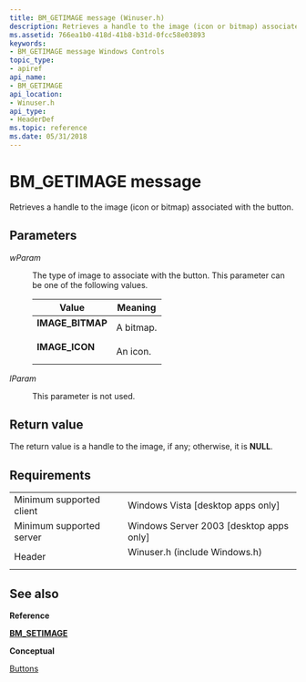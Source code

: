 ```yaml
---
title: BM_GETIMAGE message (Winuser.h)
description: Retrieves a handle to the image (icon or bitmap) associated with the button.
ms.assetid: 766ea1b0-418d-41b8-b31d-0fcc58e03893
keywords:
- BM_GETIMAGE message Windows Controls
topic_type:
- apiref
api_name:
- BM_GETIMAGE
api_location:
- Winuser.h
api_type:
- HeaderDef
ms.topic: reference
ms.date: 05/31/2018
---
```


# BM\_GETIMAGE message

Retrieves a handle to the image (icon or bitmap) associated with the button.

## Parameters

<dl> <dt>

*wParam* 
</dt> <dd>

The type of image to associate with the button. This parameter can be one of the following values.



| Value                                                                                                                                                      | Meaning              |
|------------------------------------------------------------------------------------------------------------------------------------------------------------|----------------------|
| <span id="IMAGE_BITMAP"></span><span id="image_bitmap"></span><dl> <dt>**IMAGE\_BITMAP**</dt> </dl> | A bitmap.<br/> |
| <span id="IMAGE_ICON"></span><span id="image_icon"></span><dl> <dt>**IMAGE\_ICON**</dt> </dl>       | An icon.<br/>  |



 

</dd> <dt>

*lParam* 
</dt> <dd>

This parameter is not used.

</dd> </dl>

## Return value

The return value is a handle to the image, if any; otherwise, it is **NULL**.

## Requirements



|                                     |                                                                                                          |
|-------------------------------------|----------------------------------------------------------------------------------------------------------|
| Minimum supported client<br/> | Windows Vista \[desktop apps only\]<br/>                                                           |
| Minimum supported server<br/> | Windows Server 2003 \[desktop apps only\]<br/>                                                     |
| Header<br/>                   | <dl> <dt>Winuser.h (include Windows.h)</dt> </dl> |



## See also

<dl> <dt>

**Reference**
</dt> <dt>

[**BM\_SETIMAGE**](bm-setimage.md)
</dt> <dt>

**Conceptual**
</dt> <dt>

[Buttons](buttons.md)
</dt> </dl>

 

 





